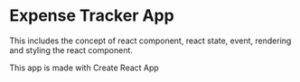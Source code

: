 # Expense Tracker App

This includes the concept of react component, react state, event, rendering and styling the react component.

This app is made with Create React App
